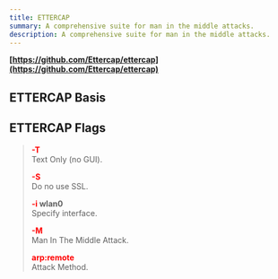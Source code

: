 ```yaml
---
title: ETTERCAP
summary: A comprehensive suite for man in the middle attacks.
description: A comprehensive suite for man in the middle attacks.
---
```


**[https://github.com/Ettercap/ettercap](https://github.com/Ettercap/ettercap)**

## ETTERCAP Basis



## ETTERCAP Flags


 > 
 > **<font color=red>-T</font>**</br>
 > Text Only (no GUI). 
 > 
 > **<font color=red>-S</font>**</br>
 > Do no use SSL.
 > 
 > **<font color=red>-i </font>wlan0**</br>
 > Specify interface.
 > 
 > **<font color=red>-M </font>**</br>
 > Man In The Middle Attack.
 > 
 > **<font color=red>arp:remote</font>**</br>
 > Attack Method.
